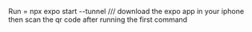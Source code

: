 Run = npx expo start --tunnel 
///
download the expo app in your iphone 
then scan the qr code after running the first command 
